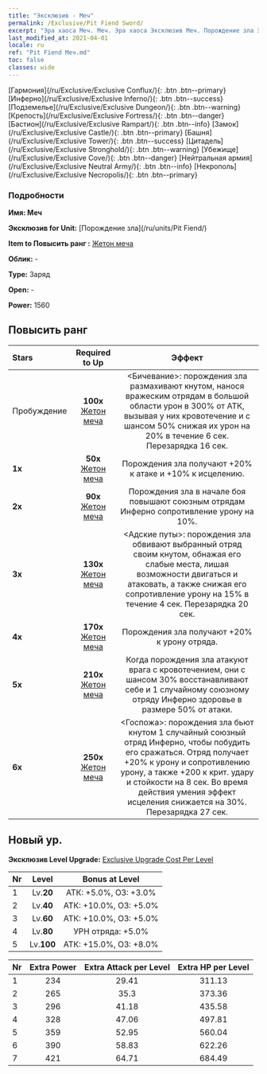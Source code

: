 ```yaml
---
title: "Эксклюзив - Меч"
permalink: /Exclusive/Pit Fiend Sword/
excerpt: "Эра хаоса Меч. Меч. Эра хаоса Эксклюзив Меч. Порождение зла Эксклюзив."
last_modified_at: 2021-04-01
locale: ru
ref: "Pit Fiend Меч.md"
toc: false
classes: wide
---
```

 [Гармония](/ru/Exclusive/Exclusive Conflux/){: .btn .btn--primary} [Инферно](/ru/Exclusive/Exclusive Inferno/){: .btn .btn--success} [Подземелье](/ru/Exclusive/Exclusive Dungeon/){: .btn .btn--warning} [Крепость](/ru/Exclusive/Exclusive Fortress/){: .btn .btn--danger} [Бастион](/ru/Exclusive/Exclusive Rampart/){: .btn .btn--info} [Замок](/ru/Exclusive/Exclusive Castle/){: .btn .btn--primary} [Башня](/ru/Exclusive/Exclusive Tower/){: .btn .btn--success} [Цитадель](/ru/Exclusive/Exclusive Stronghold/){: .btn .btn--warning} [Убежище](/ru/Exclusive/Exclusive Cove/){: .btn .btn--danger} [Нейтральная армия](/ru/Exclusive/Exclusive Neutral Army/){: .btn .btn--info} [Некрополь](/ru/Exclusive/Exclusive Necropolis/){: .btn .btn--primary} 

### Подробности
 **Имя: Меч** 

 **Эксклюзив for Unit:** [Порождение зла](/ru/units/Pit Fiend/) 

 **Item to Повысить ранг :** [Жетон меча](/ru/Items/con_912/)

 **Облик:** -

 **Type:** Заряд

 **Open:** -

 **Power:** 1560

## Повысить ранг 

  |     Stars    |  Required to Up | Эффект |
  |:-------------|:---------------:|:---------------:|
  |  Пробуждение  | **100x** [Жетон меча](/ru/Items/con_912/) | <Бичевание>: порождения зла размахивают кнутом, нанося вражеским отрядам в большой области урон в 300% от АТК, вызывая у них кровотечение и с шансом 50% снижая их урон на 20% в течение 6 сек. Перезарядка 16 сек. |
  | **1x** <i class="fas fa-star"/> | **50x** [Жетон меча](/ru/Items/con_912/) | Порождения зла получают +20% к атаке и +10% к исцелению. |
  | **2x** <i class="fas fa-star"/> | **90x** [Жетон меча](/ru/Items/con_912/) | Порождения зла в начале боя повышают союзным отрядам Инферно сопротивление урону на 10%. |
  | **3x** <i class="fas fa-star"/> | **130x** [Жетон меча](/ru/Items/con_912/) | <Адские путы>: порождения зла обвивают выбранный отряд своим кнутом, обнажая его слабые места, лишая возможности двигаться и атаковать, а также снижая его сопротивление урону на 15% в течение 4 сек. Перезарядка 20 сек. |
  | **4x** <i class="fas fa-star"/> | **170x** [Жетон меча](/ru/Items/con_912/) | Порождения зла получают +20% к урону отряда. |
  | **5x** <i class="fas fa-star"/> | **210x** [Жетон меча](/ru/Items/con_912/) | Когда порождения зла атакуют врага с кровотечением, они с шансом 30% восстанавливают себе и 1 случайному союзному отряду Инферно здоровье в размере 50% от атаки. |
  | **6x** <i class="fas fa-star"/> | **250x** [Жетон меча](/ru/Items/con_912/) | <Госпожа>: порождения зла бьют кнутом 1 случайный союзный отряд Инферно, чтобы побудить его сражаться. Отряд получает +20% к урону и сопротивлению урону, а также +200 к крит. удару и стойкости на 8 сек. Во время действия умения эффект исцеления снижается на 30%. Перезарядка 27 сек. |


## Новый ур.
 **Эксклюзив Level Upgrade:** [Exclusive Upgrade Cost Per Level](/Exclusive/ExclusiveUpgradeCostPerLevel/)

  |  Nr  |   Level  | Bonus at Level |
  |:-----|:--------:|:--------------:|
  | 1 | Lv.**20** | АТК: +5.0%, ОЗ: +3.0% |
  | 2 | Lv.**40** | АТК: +10.0%, ОЗ: +5.0% |
  | 3 | Lv.**60** | АТК: +10.0%, ОЗ: +5.0% |
  | 4 | Lv.**80** | УРН отряда: +5.0% |
  | 5 | Lv.**100** | АТК: +15.0%, ОЗ: +8.0% |


  |  Nr  |  Extra Power | Extra Attack per Level | Extra HP per Level |
  |:-----|:--------:|:--------:|:--------:|
  | 1 | 234 | 29.41 | 311.13 |
  | 2 | 265 | 35.3 | 373.36 |
  | 3 | 296 | 41.18 | 435.58 |
  | 4 | 328 | 47.06 | 497.81 |
  | 5 | 359 | 52.95 | 560.04 |
  | 6 | 390 | 58.83 | 622.26 |
  | 7 | 421 | 64.71 | 684.49 |


